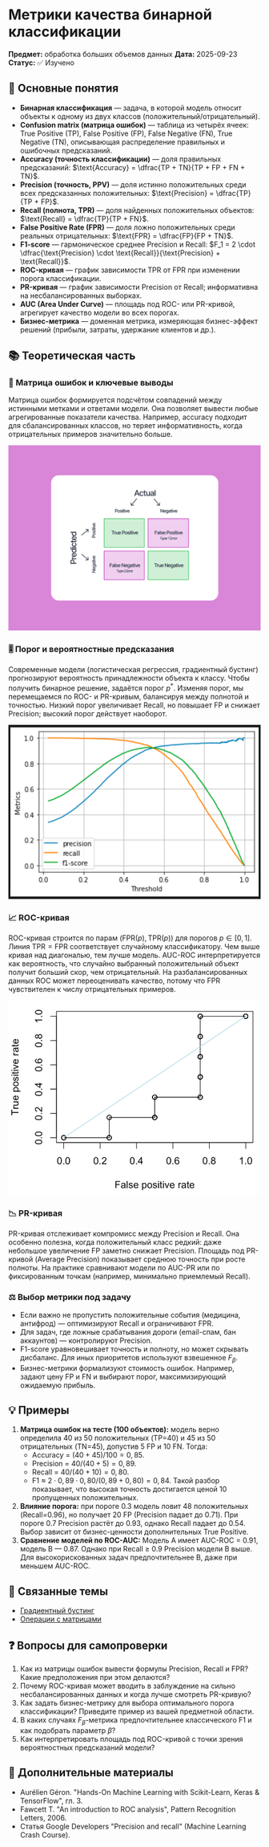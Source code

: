 # Метрики качества бинарной классификации

**Предмет:** обработка больших объемов данных
**Дата:** 2025-09-23
**Статус:** ✅ Изучено

## 🎯 Основные понятия
- **Бинарная классификация** — задача, в которой модель относит объекты к одному из двух классов (положительный/отрицательный).
- **Confusion matrix (матрица ошибок)** — таблица из четырёх ячеек: True Positive (TP), False Positive (FP), False Negative (FN), True Negative (TN), описывающая распределение правильных и ошибочных предсказаний.
- **Accuracy (точность классификации)** — доля правильных предсказаний: $\text{Accuracy} = \dfrac{TP + TN}{TP + FP + FN + TN}$.
- **Precision (точность, PPV)** — доля истинно положительных среди всех предсказанных положительных: $\text{Precision} = \dfrac{TP}{TP + FP}$.
- **Recall (полнота, TPR)** — доля найденных положительных объектов: $\text{Recall} = \dfrac{TP}{TP + FN}$.
- **False Positive Rate (FPR)** — доля ложно положительных среди реальных отрицательных: $\text{FPR} = \dfrac{FP}{FP + TN}$.
- **F1-score** — гармоническое среднее Precision и Recall: $F_1 = 2 \cdot \dfrac{\text{Precision} \cdot \text{Recall}}{\text{Precision} + \text{Recall}}$.
- **ROC-кривая** — график зависимости TPR от FPR при изменении порога классификации.
- **PR-кривая** — график зависимости Precision от Recall; информативна на несбалансированных выборках.
- **AUC (Area Under Curve)** — площадь под ROC- или PR-кривой, агрегирует качество модели во всех порогах.
- **Бизнес-метрика** — доменная метрика, измеряющая бизнес-эффект решений (прибыли, затраты, удержание клиентов и др.).

## 📚 Теоретическая часть
### 🔢 Матрица ошибок и ключевые выводы
Матрица ошибок формируется подсчётом совпадений между истинными метками и ответами модели. Она позволяет вывести любые агрегированные показатели качества. Например, accuracy подходит для сбалансированных классов, но теряет информативность, когда отрицательных примеров значительно больше.

![Схема матрицы ошибок с обозначениями TP, FP, FN и TN](./images/2025-09-23_confusion-matrix.png)

### 🎚️ Порог и вероятностные предсказания
Современные модели (логистическая регрессия, градиентный бустинг) прогнозируют вероятность принадлежности объекта к классу. Чтобы получить бинарное решение, задаётся порог $p^*$. Изменяя порог, мы перемещаемся по ROC- и PR-кривым, балансируя между полнотой и точностью. Низкий порог увеличивает Recall, но повышает FP и снижает Precision; высокий порог действует наоборот.

![Зависимость precision и recall от изменения порога классификации](./images/2025-09-23_precision-recall-threshold.png)

### 📈 ROC-кривая
ROC-кривая строится по парам $(\text{FPR}(p), \text{TPR}(p))$ для порогов $p \in [0, 1]$. Линия $\text{TPR} = \text{FPR}$ соответствует случайному классификатору. Чем выше кривая над диагональю, тем лучше модель. AUC-ROC интерпретируется как вероятность, что случайно выбранный положительный объект получит больший скор, чем отрицательный. На разбалансированных данных ROC может переоценивать качество, потому что FPR чувствителен к числу отрицательных примеров.

![Пример ROC-кривой с отмеченной площадью AUC](./images/2025-09-23_roc-curve.png)

### 📉 PR-кривая
PR-кривая отслеживает компромисс между Precision и Recall. Она особенно полезна, когда положительный класс редкий: даже небольшое увеличение FP заметно снижает Precision. Площадь под PR-кривой (Average Precision) показывает среднюю точность при росте полноты. На практике сравнивают модели по AUC-PR или по фиксированным точкам (например, минимально приемлемый Recall).

### ⚖️ Выбор метрики под задачу
- Если важно не пропустить положительные события (медицина, антифрод) — оптимизируют Recall и ограничивают FPR.
- Для задач, где ложные срабатывания дороги (email-спам, бан аккаунтов) — контролируют Precision.
- F1-score уравновешивает точность и полноту, но может скрывать дисбаланс. Для иных приоритетов используют взвешенное $F_{\beta}$.
- Бизнес-метрики формализуют стоимость ошибок. Например, задают цену FP и FN и выбирают порог, максимизирующий ожидаемую прибыль.

## 💡 Примеры
1. **Матрица ошибок на тесте (100 объектов):** модель верно определила 40 из 50 положительных (TP=40) и 45 из 50 отрицательных (TN=45), допустив 5 FP и 10 FN. Тогда:
   - Accuracy = $(40 + 45)/100 = 0{,}85$.
   - Precision = $40/(40 + 5) = 0{,}89$.
   - Recall = $40/(40 + 10) = 0{,}80$.
   - F1 ≈ $2 \cdot 0{,}89 \cdot 0{,}80 / (0{,}89 + 0{,}80) = 0{,}84$.
   Такой разбор показывает, что высокая точность достигается ценой 10 пропущенных положительных.
2. **Влияние порога:** при пороге 0.3 модель ловит 48 положительных (Recall=0.96), но получает 20 FP (Precision падает до 0.71). При пороге 0.7 Precision растёт до 0.93, однако Recall падает до 0.54. Выбор зависит от бизнес-ценности дополнительных True Positive.
3. **Сравнение моделей по ROC-AUC:** Модель A имеет AUC-ROC = 0.91, модель B — 0.87. Однако при Recall ≥ 0.9 Precision модели B выше. Для высокорискованных задач предпочтительнее B, даже при меньшем AUC-ROC.

## 🔗 Связанные темы
- [Градиентный бустинг](./2025-10-14_градиентный-бустинг.md)
- [Операции с матрицами](../math/2025-09-26_matrices-operations.md)

## ❓ Вопросы для самопроверки
1. Как из матрицы ошибок вывести формулы Precision, Recall и FPR? Какие предположения при этом делаются?
2. Почему ROC-кривая может вводить в заблуждение на сильно несбалансированных данных и когда лучше смотреть PR-кривую?
3. Как задать бизнес-метрику для выбора оптимального порога классификации? Приведите пример из вашей предметной области.
4. В каких случаях $F_{\beta}$-метрика предпочтительнее классического F1 и как подобрать параметр $\beta$?
5. Как интерпретировать площадь под ROC-кривой с точки зрения вероятностных предсказаний модели?

## 📖 Дополнительные материалы
- Aurélien Géron. "Hands-On Machine Learning with Scikit-Learn, Keras & TensorFlow", гл. 3.
- Fawcett T. "An introduction to ROC analysis", Pattern Recognition Letters, 2006.
- Статья Google Developers "Precision and recall" (Machine Learning Crash Course).
